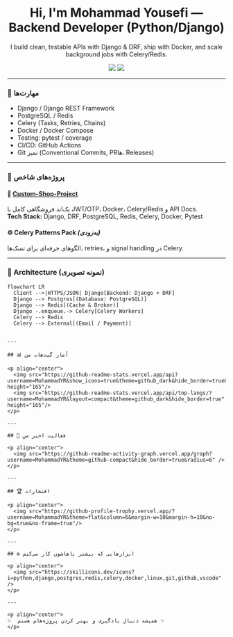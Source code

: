 <h1 align="center">Hi, I'm Mohammad Yousefi — Backend Developer (Python/Django)</h1>

<p align="center">
I build clean, testable APIs with Django & DRF, ship with Docker, and scale background jobs with Celery/Redis.
</p>

<p align="center">
<a href="https://github.com/MohammadYR?tab=repositories"><img src="https://img.shields.io/badge/Focus-Django%20%7C%20DRF%20%7C%20Docker%20%7C%20Celery-green"/></a>
<a href="mailto:your.email@example.com"><img src="https://img.shields.io/badge/Contact-Email-blue"/></a>
</p>

---

### 🚀 مهارت‌ها
- Django / Django REST Framework  
- PostgreSQL / Redis  
- Celery (Tasks, Retries, Chains)  
- Docker / Docker Compose  
- Testing: pytest / coverage  
- CI/CD: GitHub Actions  
- Git تمیز (Conventional Commits, PRها، Releases)

---

### 🧩 پروژه‌های شاخص
#### 🛒 [Custom-Shop-Project](https://github.com/MohammadYR/Custom-Shop-Project)
بک‌اند فروشگاهی کامل با JWT/OTP، Docker، Celery/Redis و API Docs.  
**Tech Stack:** Django, DRF, PostgreSQL, Redis, Celery, Docker, Pytest

#### ⚙️ Celery Patterns Pack *(به‌زودی)*
الگوهای حرفه‌ای برای تسک‌ها، retries، و signal handling در Celery.

---

### 🧠 Architecture (نمونه تصویری)

```mermaid
flowchart LR
  Client -->|HTTPS/JSON| Django[Backend: Django + DRF]
  Django --> Postgres[(Database: PostgreSQL)]
  Django --> Redis[(Cache & Broker)]
  Django -.enqueue.-> Celery[Celery Workers]
  Celery --> Redis
  Celery --> External[(Email / Payment)]


---

## 📊 آمار گیت‌هاب من

<p align="center">
  <img src="https://github-readme-stats.vercel.app/api?username=MohammadYR&show_icons=true&theme=github_dark&hide_border=true&count_private=true&line_height=24&rank_icon=github" height="165"/>
  <img src="https://github-readme-stats.vercel.app/api/top-langs/?username=MohammadYR&layout=compact&theme=github_dark&hide_border=true" height="165"/>
</p>

---

## 🧱 فعالیت اخیر من

<p align="center">
  <img src="https://github-readme-activity-graph.vercel.app/graph?username=MohammadYR&theme=github-compact&hide_border=true&radius=6" />
</p>

---

## 🏆 افتخارات

<p align="center">
  <img src="https://github-profile-trophy.vercel.app/?username=MohammadYR&theme=flat&column=6&margin-w=10&margin-h=10&no-bg=true&no-frame=true"/>
</p>

---

## ⚙️ ابزارهایی که بیشتر باهاشون کار می‌کنم

<p align="center">
  <img src="https://skillicons.dev/icons?i=python,django,postgres,redis,celery,docker,linux,git,github,vscode" />
</p>

---

<p align="center">
✨  همیشه دنبال یادگیری و بهتر کردن پروژه‌هام هستم ✨
</p>
